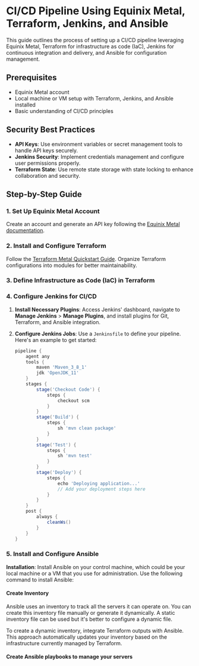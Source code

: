 # CI/CD Pipeline Using Equinix Metal, Terraform, Jenkins, and Ansible

This guide outlines the process of setting up a CI/CD pipeline leveraging Equinix Metal, Terraform for infrastructure as code (IaC), Jenkins for continuous integration and delivery, and Ansible for configuration management.

## Prerequisites

- Equinix Metal account
- Local machine or VM setup with Terraform, Jenkins, and Ansible installed
- Basic understanding of CI/CD principles

## Security Best Practices

- **API Keys**: Use environment variables or secret management tools to handle API keys securely.
- **Jenkins Security**: Implement credentials management and configure user permissions properly.
- **Terraform State**: Use remote state storage with state locking to enhance collaboration and security.

## Step-by-Step Guide

### 1. Set Up Equinix Metal Account

Create an account and generate an API key following the [Equinix Metal documentation](https://deploy.equinix.com/developers/docs/metal/accounts/users/).

### 2. Install and Configure Terraform

Follow the [Terraform Metal Quickstart Guide](https://deploy.equinix.com/developers/guides/terraform-metal-quickstart/). Organize Terraform configurations into modules for better maintainability.

### 3. Define Infrastructure as Code (IaC) in Terraform

### 4. Configure Jenkins for CI/CD

1. **Install Necessary Plugins**: Access Jenkins' dashboard, navigate to **Manage Jenkins** > **Manage Plugins**, and install plugins for Git, Terraform, and Ansible integration.
2. **Configure Jenkins Jobs**: Use a `Jenkinsfile` to define your pipeline. Here's an example to get started:

   ```groovy
   pipeline {
       agent any
       tools {
           maven 'Maven_3_8_1'
           jdk 'OpenJDK_11'
       }
       stages {
           stage('Checkout Code') {
               steps {
                   checkout scm
               }
           }
           stage('Build') {
               steps {
                   sh 'mvn clean package'
               }
           }
           stage('Test') {
               steps {
                   sh 'mvn test'
               }
           }
           stage('Deploy') {
               steps {
                   echo 'Deploying application...'
                   // Add your deployment steps here
               }
           }
       }
       post {
           always {
               cleanWs()
           }
       }
   }

### 5. Install and Configure Ansible

**Installation**: Install Ansible on your control machine, which could be your local machine or a VM that you use for administration. Use the following command to install Ansible:


#### Create Inventory

Ansible uses an inventory to track all the servers it can operate on. You can create this inventory file manually or generate it dynamically. A static inventory file can be used but it's better to configure a dynamic file.
[](https://docs.ansible.com/ansible/latest/getting_started/index.html)

To create a dynamic inventory, integrate Terraform outputs with Ansible. This approach automatically updates your inventory based on the infrastructure currently managed by Terraform.

#### Create Ansible playbooks to manage your servers
